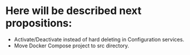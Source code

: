 # Here will be described next propositions:
* Activate/Deactivate instead of hard deleting in Configuration services.
* Move Docker Compose project to src directory.